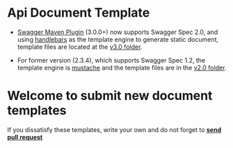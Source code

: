 Api Document Template
================
- [Swagger Maven Plugin](https://github.com/kongchen/swagger-maven-plugin) (3.0.0+) 
now supports Swagger Spec 2.0, and using [handlebars](http://handlebarsjs.com/) 
as the template engine to generate static document, 
template files are located at the [v3.0 folder](https://github.com/kongchen/api-doc-template/tree/master/v3.0).

- For former version (2.3.4), which supports Swagger Spec 1.2, the template engine 
is [mustache](https://mustache.github.io/) and the template files are in 
the [v2.0 folder](https://github.com/kongchen/api-doc-template/tree/).

# **Welcome to submit new document templates**

If you dissatisfy these templates, write your own and do not forget 
to [**send pull request**](https://github.com/kongchen/api-doc-template/pulls)


